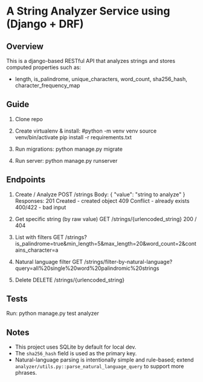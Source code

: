 # A String Analyzer Service using (Django + DRF)

## Overview
This is a django-based RESTful API that analyzes strings and stores computed properties such as:
- length, is_palindrome, unique_characters, word_count, sha256_hash, character_frequency_map

## Guide

1. Clone repo
2. Create virtualenv & install:
   #python -m venv venv
   source venv/bin/activate
   pip install -r requirements.txt

3. Run migrations:
   python manage.py migrate

4. Run server:
   python manage.py runserver

## Endpoints
1. Create / Analyze
   POST /strings
   Body: { "value": "string to analyze" }
   Responses:
     201 Created - created object
     409 Conflict - already exists
     400/422 - bad input

2. Get specific string (by raw value)
   GET /strings/{urlencoded_string}
   200 / 404

3. List with filters
   GET /strings?is_palindrome=true&min_length=5&max_length=20&word_count=2&contains_character=a

4. Natural language filter
   GET /strings/filter-by-natural-language?query=all%20single%20word%20palindromic%20strings

5. Delete
   DELETE /strings/{urlencoded_string}

## Tests
Run:
   python manage.py test analyzer

## Notes
- This project uses SQLite by default for local dev.
- The `sha256_hash` field is used as the primary key.
- Natural-language parsing is intentionally simple and rule-based; extend `analyzer/utils.py::parse_natural_language_query` to support more phrases.